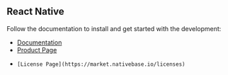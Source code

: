 ## React Native

Follow the documentation to install and get started with the development:
-   [Documentation](https://wcandillon.github.io/react-native-fiber/Firebase.html)
-   [Product Page](https://market.nativebase.io/view/react-native-fiber-firebase)
-	  [License Page](https://market.nativebase.io/licenses)

